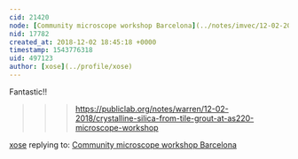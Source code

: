 ```yaml
---
cid: 21420
node: [Community microscope workshop Barcelona](../notes/imvec/12-02-2018/community-microscope-workshop-barcelona)
nid: 17782
created_at: 2018-12-02 18:45:18 +0000
timestamp: 1543776318
uid: 497123
author: [xose](../profile/xose)
---
```


 Fantastic!!

>>> https://publiclab.org/notes/warren/12-02-2018/crystalline-silica-from-tile-grout-at-as220-microscope-workshop

[xose](../profile/xose) replying to: [Community microscope workshop Barcelona](../notes/imvec/12-02-2018/community-microscope-workshop-barcelona)


